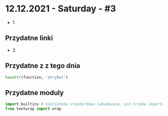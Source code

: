 # 12.12.2021 - Saturday - #3
- 1

## Przydatne linki
- 2

## Przydatne z z tego dnia
```python
hasattr(function, 'atrybut')
```

## Przydatne moduly
```python
import builtins # biblioteka standardowa (wbudowana, nie trzeba importowac)
from textwrap import wrap
```